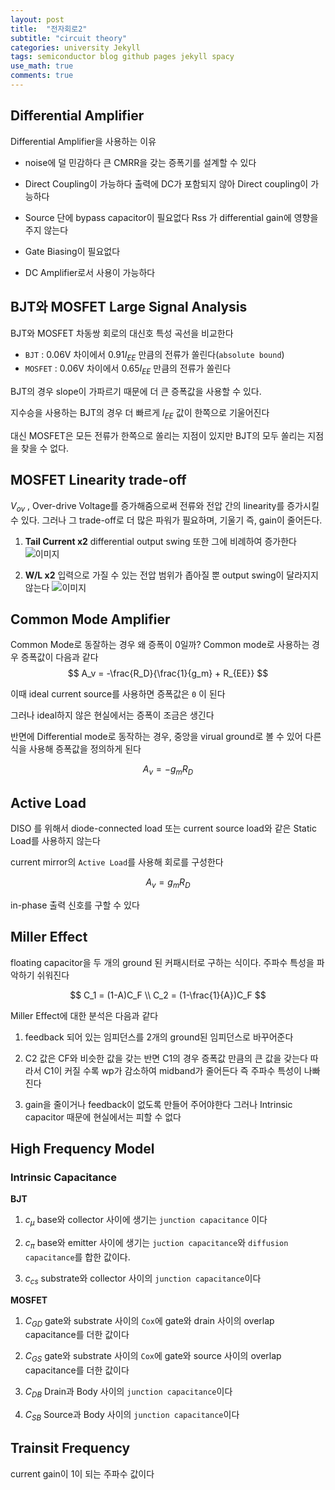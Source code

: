 ```yaml
---
layout: post
title:  "전자회로2"
subtitle: "circuit theory"
categories: university Jekyll
tags: semiconductor blog github pages jekyll spacy
use_math: true
comments: true
---
```


## Differential Amplifier

Differential Amplifier을 사용하는 이유
- noise에 덜 민감하다
  큰 CMRR을 갖는 증폭기를 설계할 수 있다

- Direct Coupling이 가능하다
  출력에 DC가 포함되지 않아 Direct coupling이 가능하다

- Source 단에 bypass capacitor이 필요없다
  Rss 가 differential gain에 영향을 주지 않는다

- Gate Biasing이 필요없다  

- DC Amplifier로서 사용이 가능하다


## BJT와 MOSFET Large Signal Analysis
BJT와 MOSFET 차동쌍 회로의 대신호 특성 곡선을 비교한다

- `BJT` : 0.06V 차이에서 $0.91I_{EE}$ 만큼의 전류가 쏠린다(`absolute bound`)
- `MOSFET` : 0.06V 차이에서 $0.65I_{EE}$ 만큼의 전류가 쏠린다

BJT의 경우 slope이 가파르기 때문에 더 큰 증폭값을 사용할 수 있다.

지수승을 사용하는 BJT의 경우 더 빠르게 $I_{EE}$ 값이 한쪽으로 기울어진다

대신 MOSFET은 모든 전류가 한쪽으로 쏠리는 지점이 있지만 BJT의 모두 쏠리는 지점을 찾을 수 없다.


## MOSFET Linearity trade-off
$V_{ov}$ , Over-drive Voltage를 증가해줌으로써 전류와 전압 간의 linearity를 증가시킬 수 있다.
그러나 그 trade-off로 더 많은 파워가 필요하며, 기울기 즉, gain이 줄어든다.

1. __Tail Current x2__
differential output swing 또한 그에 비례하여 증가한다
![이미지](https://ekspertos.github.io/assets/img/university/2021-10-25-tail-current.PNG)

2. __W/L x2__
입력으로 가질 수 있는 전압 범위가 좁아질 뿐 output swing이 달라지지 않는다
![이미지](https://ekspertos.github.io/assets/img/university/2021-10-25-width-length.PNG)


## Common Mode Amplifier
Common Mode로 동잘하는 경우 왜 증폭이 0일까?
Common mode로 사용하는 경우 증폭값이 다음과 같다
$$
A_v = -\frac{R_D}{\frac{1}{g_m} + R_{EE}}
$$

이때 ideal current source를 사용하면 증폭값은 `0` 이 된다

그러나 ideal하지 않은 현실에서는 증폭이 조금은 생긴다

반면에 Differential mode로 동작하는 경우, 중앙을 virual ground로 볼 수 있어 다른 식을 사용해 증폭값을 정의하게 된다


$$
A_v = -g_mR_D
$$



## Active Load
DISO 를 위해서 diode-connected load 또는 current source load와 같은 Static Load를 사용하지 않는다

current mirror의 `Active Load`를 사용해 회로를 구성한다

$$
A_v = g_mR_D
$$

in-phase 출력 신호를 구할 수 있다


## Miller Effect
floating capacitor을 두 개의 ground 된 커패시터로 구하는 식이다. 주파수 특성을 파악하기 쉬워진다

$$
C_1 = (1-A)C_F \\
C_2 = (1-\frac{1}{A})C_F
$$

Miller Effect에 대한 분석은 다음과 같다
1.  feedback 되어 있는 임피던스를 2개의 ground된 임피던스로 바꾸어준다
2. C2 값은 CF와 비슷한 값을 갖는 반면 C1의 경우 증폭값 만큼의 큰 값을 갖는다
따라서 C1이 커질 수록 wp가 감소하여 midband가 줄어든다 즉 주파수 특성이 나빠진다

3. gain을 줄이거나 feedback이 없도록 만들어 주어야한다 그러나 Intrinsic capacitor 때문에 현실에서는 피할 수 없다



## High Frequency Model

### Intrinsic Capacitance
__BJT__
  1. $c_\mu$
    base와 collector 사이에 생기는 `junction capacitance` 이다

  2. $c_\pi$
    base와 emitter 사이에 생기는 `juction capacitance`와 `diffusion capacitance`를 합한 값이다.


  3. $c_{cs}$
    substrate와 collector 사이의 `junction capacitance`이다


__MOSFET__
  1. $C_{GD}$
    gate와 substrate 사이의 `Cox`에 gate와 drain 사이의 overlap capacitance를 더한 값이다
  2. $C_{GS}$
    gate와 substrate 사이의 `Cox`에 gate와 source 사이의 overlap capacitance를 더한 값이다

  3. $C_{DB}$
    Drain과 Body 사이의 `junction capacitance`이다

  4. $C_{SB}$
    Source과 Body 사이의 `junction capacitance`이다



## Trainsit Frequency
current gain이 1이 되는 주파수 값이다
